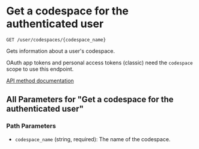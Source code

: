 # Get a codespace for the authenticated user

`GET /user/codespaces/{codespace_name}`

Gets information about a user's codespace.

OAuth app tokens and personal access tokens (classic) need the `codespace` scope to use this endpoint.

[API method documentation](https://docs.github.com/rest/codespaces/codespaces#get-a-codespace-for-the-authenticated-user)

## All Parameters for "Get a codespace for the authenticated user"

### Path Parameters

- `codespace_name` (string, required): The name of the codespace.